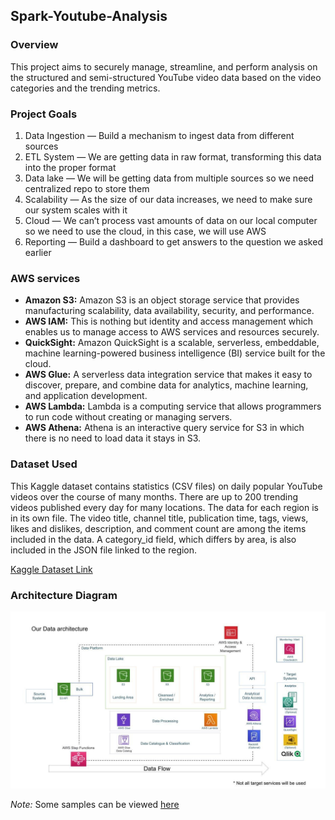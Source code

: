 ## Spark-Youtube-Analysis

### Overview
This project aims to securely manage, streamline, and perform analysis on the structured and semi-structured YouTube video data based on the video categories and the trending metrics.

### Project Goals
1. Data Ingestion — Build a mechanism to ingest data from different sources
2. ETL System — We are getting data in raw format, transforming this data into the proper format
3. Data lake — We will be getting data from multiple sources so we need centralized repo to store them
4. Scalability — As the size of our data increases, we need to make sure our system scales with it
5. Cloud — We can’t process vast amounts of data on our local computer so we need to use the cloud, in this case, we will use AWS
6. Reporting — Build a dashboard to get answers to the question we asked earlier

### AWS services
- **Amazon S3:** Amazon S3 is an object storage service that provides manufacturing scalability, data availability, security, and performance.
- **AWS IAM:** This is nothing but identity and access management which enables us to manage access to AWS services and resources securely.
- **QuickSight:** Amazon QuickSight is a scalable, serverless, embeddable, machine learning-powered business intelligence (BI) service built for the cloud.
- **AWS Glue:** A serverless data integration service that makes it easy to discover, prepare, and combine data for analytics, machine learning, and application development.
- **AWS Lambda:** Lambda is a computing service that allows programmers to run code without creating or managing servers.
- **AWS Athena:** Athena is an interactive query service for S3 in which there is no need to load data it stays in S3.

### Dataset Used
This Kaggle dataset contains statistics (CSV files) on daily popular YouTube videos over the course of many months. There are up to 200 trending videos published every day for many locations. The data for each region is in its own file. The video title, channel title, publication time, tags, views, likes and dislikes, description, and comment count are among the items included in the data. A category_id field, which differs by area, is also included in the JSON file linked to the region.

[Kaggle Dataset Link](https://www.kaggle.com/datasets/datasnaek/youtube-new)

### Architecture Diagram

![Architecture Diagram](https://github.com/tknishh/spark-youtube-analysis/blob/master/architecture.jpeg)

*Note:* Some samples can be viewed [here](https://github.com/tknishh/spark-youtube-analysis/tree/master/outputs)
